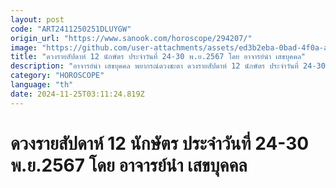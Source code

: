 ```yaml
---
layout: post
code: "ART2411250251DLUYGW"
origin_url: "https://www.sanook.com/horoscope/294207/"
image: "https://github.com/user-attachments/assets/ed3b2eba-0bad-4f0a-a6fd-6a05fa64eeb6"
title: "ดวงรายสัปดาห์ 12 นักษัตร ประจำวันที่ 24-30 พ.ย.2567 โดย อาจารย์นำ เสขบุคคล"
description: "อาจารย์นำ เสขบุคคล พยากรณ์ดวงชะตา ดวงรายสัปดาห์ 12 นักษัตร ประจำวันที่ 24-30 พ.ย.2567 แต่ละนักษัตรจะเจออะไรบ้างในช่วงนี้มาเช็กดวงกัน"
category: "HOROSCOPE"
language: "th"
date: 2024-11-25T03:11:24.819Z
---
```


# ดวงรายสัปดาห์ 12 นักษัตร ประจำวันที่ 24-30 พ.ย.2567 โดย อาจารย์นำ เสขบุคคล